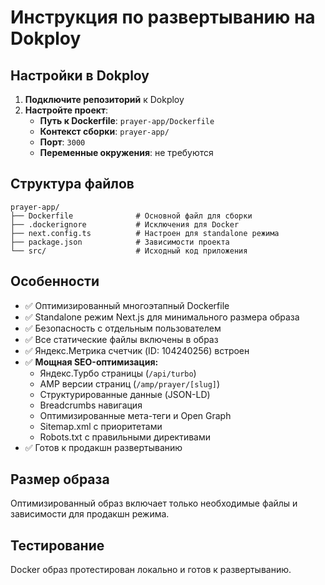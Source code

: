 # Инструкция по развертыванию на Dokploy

## Настройки в Dokploy

1. **Подключите репозиторий** к Dokploy
2. **Настройте проект**:
   - **Путь к Dockerfile**: `prayer-app/Dockerfile`
   - **Контекст сборки**: `prayer-app/`
   - **Порт**: `3000`
   - **Переменные окружения**: не требуются

## Структура файлов

```
prayer-app/
├── Dockerfile              # Основной файл для сборки
├── .dockerignore           # Исключения для Docker
├── next.config.ts          # Настроен для standalone режима
├── package.json            # Зависимости проекта
└── src/                    # Исходный код приложения
```

## Особенности

- ✅ Оптимизированный многоэтапный Dockerfile
- ✅ Standalone режим Next.js для минимального размера образа
- ✅ Безопасность с отдельным пользователем
- ✅ Все статические файлы включены в образ
- ✅ Яндекс.Метрика счетчик (ID: 104240256) встроен
- ✅ **Мощная SEO-оптимизация:**
  - Яндекс.Турбо страницы (`/api/turbo`)
  - AMP версии страниц (`/amp/prayer/[slug]`)
  - Структурированные данные (JSON-LD)
  - Breadcrumbs навигация
  - Оптимизированные мета-теги и Open Graph
  - Sitemap.xml с приоритетами
  - Robots.txt с правильными директивами
- ✅ Готов к продакшн развертыванию

## Размер образа

Оптимизированный образ включает только необходимые файлы и зависимости для продакшн режима.

## Тестирование

Docker образ протестирован локально и готов к развертыванию.
